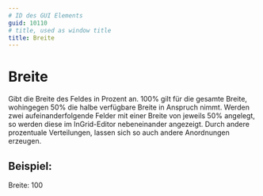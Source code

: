```yaml
---
# ID des GUI Elements
guid: 10110
# title, used as window title
title: Breite
---
```


# Breite

Gibt die Breite des Feldes in Prozent an. 100% gilt für die gesamte Breite, wohingegen 50% die halbe verfügbare Breite in Anspruch nimmt. Werden zwei aufeinanderfolgende Felder mit einer Breite von jeweils 50% angelegt, so werden diese im InGrid-Editor nebeneinander angezeigt. Durch andere prozentuale Verteilungen, lassen sich so auch andere Anordnungen erzeugen.

## Beispiel:

Breite: 100
